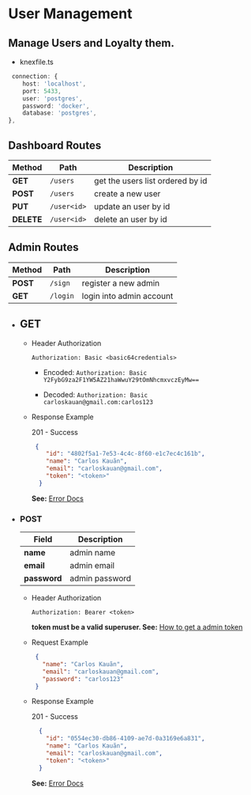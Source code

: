 # User Management
## Manage Users and Loyalty them.

- knexfile.ts 
```ts
 connection: {
    host: 'localhost',
    port: 5433,
    user: 'postgres',
    password: 'docker',
    database: 'postgres',
},

```


## Dashboard Routes
|Method|Path|Description|
|---|---|---|
|**GET**|```/users```|get the users list ordered by id|
|**POST**|```/users```|create a new user|
|**PUT**|```/user<id>```|update an user by id|
|**DELETE**|```/user<id>```|delete an user by id|

## Admin Routes
|Method|Path|Description|
|---|---|---|
|**POST**|```/sign```|register a new admin|
|**GET**|```/login```|login into admin account|

  - ## GET
     - Header Authorization
     
       ```Authorization: Basic <basic64credentials>```

        - Encoded: ```Authorization: Basic Y2FybG9za2F1YW5AZ21haWwuY29tOmNhcmxvczEyMw==```

        - Decoded: ```Authorization: Basic carloskauan@gmail.com:carlos123 ```
     
     - Response Example
     
        201 - Success
        ```json
         {
            "id": "4802f5a1-7e53-4c4c-8f60-e1c7ec4c161b",
            "name": "Carlos Kauãn",
            "email": "carloskauan@gmail.com",
            "token": "<token>"
          }
        ```
        
        **See:** <a href="/">Error Docs</a>
        
  - ### POST
      |Field|Description|
      |---|---|
      |**name**|admin name|
      |**email**|admin email|
      |**password**|admin password|
      
      - Header Authorization
      
        ```Authorization: Bearer <token>```
        
        **token must be a valid superuser. See:**
        <a href="/">How to get a admin token</a>
      - Request Example
      
         ```json
          {
            "name": "Carlos Kauãn",
            "email": "carloskauan@gmail.com",
            "password": "carlos123"
          }

         ```
       - Response Example
       
          201 - Success
          ```json
            {
              "id": "0554ec30-db86-4109-ae7d-0a3169e6a831",
              "name": "Carlos Kauãn",
              "email": "carloskauan@gmail.com",
              "token": "<token>"
            }
          ```
          **See:** <a href="/">Error Docs</a>
